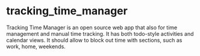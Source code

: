 # tracking_time_manager

Tracking Time Manager is an open source web app that also for time management and manual time tracking.
It has both todo-style activities and calendar views.
It should allow to block out time with sections, such as work, home, weekends.
